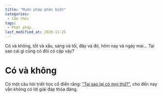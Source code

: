 ```yaml
---
title: "Muôn pháp phân biệt"
categories:
 - tâm thức
tags:
 - Phật pháp
last_modified_at: 2020-11-25
---
```


Có và không, tốt và xấu, sáng và tối, đây và đó, hôm nay và ngày mai... Tại sao cái gì cũng có đôi có cặp vậy?


# Có và không 

Có một câu hỏi triết học cổ điển rằng: ["Tại sao lại có mọi thứ?"](https://en.wikipedia.org/wiki/Why_there_is_anything_at_all), cho đến nay vẫn không có lời giải đáp thỏa đáng. 

